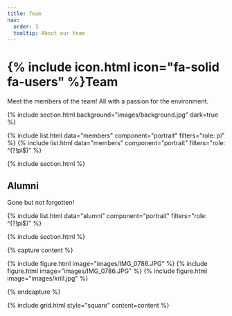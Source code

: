 ```yaml
---
title: Team
nav:
  order: 3
  tooltip: About our team
---
```


# {% include icon.html icon="fa-solid fa-users" %}Team

Meet the members of the team! All with a passion for the environment.

{% include section.html background="images/background.jpg" dark=true %}

{% include list.html data="members" component="portrait" filters="role: pi" %}
{% include list.html data="members" component="portrait" filters="role: ^(?!pi$)" %}

{% include section.html %}

## Alumni

Gone but not forgotten!

{% include list.html data="alumni" component="portrait" filters="role: ^(?!pi$)" %}

{% include section.html %}

{% capture content %}

{% include figure.html image="images/IMG_0786.JPG" %}
{% include figure.html image="images/IMG_0786.JPG" %}
{% include figure.html image="images/krill.jpg" %}

{% endcapture %}

{% include grid.html style="square" content=content %}
